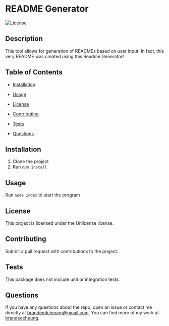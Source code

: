 # README Generator

![License](https://img.shields.io/badge/License-Unilcense-blue.svg)

## Description

This tool allows for generation of READMEs based on user input. In fact, this very README was created using this Readme Generator!

## Table of Contents

* [Installation](#installation)
* [Usage](#usage)

* [License](#license)
* [Contributing](#contributing)
* [Tests](#tests)
* [Questions](#questions)

## Installation

1. Clone the project
2. Run `npm install`

## Usage

Run `node index` to start the program

## License

This project is licensed under the Unilcense license.

## Contributing

Submit a pull request with contributions to the project.

## Tests

This package does not include unit or integration tests.

## Questions

If you have any questions about the repo, open an issue or contact me directly at brandeedcheung@gmail.com. You can find more of my work at [brandeecheung](https://github.com/brandeecheung).
